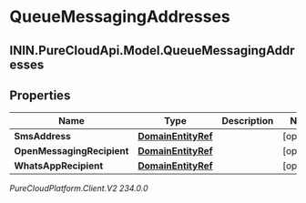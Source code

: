 # QueueMessagingAddresses

## ININ.PureCloudApi.Model.QueueMessagingAddresses

## Properties

|Name | Type | Description | Notes|
|------------ | ------------- | ------------- | -------------|
| **SmsAddress** | [**DomainEntityRef**](DomainEntityRef) |  | [optional] |
| **OpenMessagingRecipient** | [**DomainEntityRef**](DomainEntityRef) |  | [optional] |
| **WhatsAppRecipient** | [**DomainEntityRef**](DomainEntityRef) |  | [optional] |



_PureCloudPlatform.Client.V2 234.0.0_
